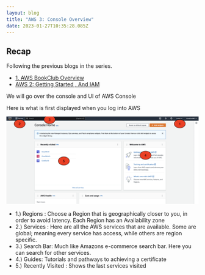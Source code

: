 ```yaml
---
layout: blog
title: "AWS 3: Console Overview"
date: 2023-01-27T10:35:28.085Z
---
```


## Recap

Following the previous blogs in the series.

- [1. AWS BookClub Overview](https://magicishaqblog.netlify.app/aws/)
- [AWS 2: Getting Started , And IAM](https://magicishaqblog.netlify.app/2023-01-23-aws-2-getting-started-and-iam/)

We will go over the console and UI of AWS Console


Here is what is first displayed when you log into AWS 

![console home](/blog/src/images/console-home.png)

 - 1.) Regions :  Choose a Region that is geographically closer to you, in order to avoid latency. Each Region has an Availability zone 
 - 2.) Services : Here are all the AWS services that are available. Some are global; meaning every service has access, while others are region specific.
 - 3.) Search Bar: Much like Amazons e-commerce search bar. Here you can search for other services.
 - 4.) Guides: Tutorials and pathways to achieving a certificate 
 - 5.) Recently Visited : Shows the last services visited 








